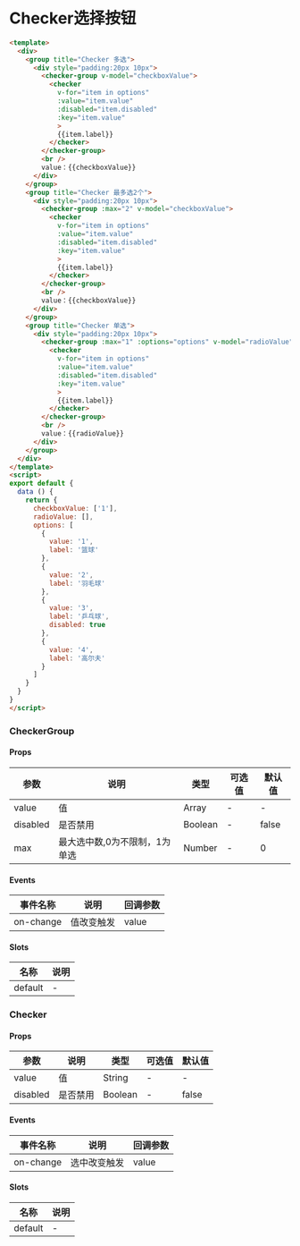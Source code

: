 # Checker选择按钮

``` html
<template>
  <div>
    <group title="Checker 多选">
      <div style="padding:20px 10px">
        <checker-group v-model="checkboxValue">
          <checker
            v-for="item in options"
            :value="item.value"
            :disabled="item.disabled"
            :key="item.value"
            >
            {{item.label}}
          </checker>
        </checker-group>
        <br />
        value：{{checkboxValue}}
      </div>
    </group>
    <group title="Checker 最多选2个">
      <div style="padding:20px 10px">
        <checker-group :max="2" v-model="checkboxValue">
          <checker
            v-for="item in options"
            :value="item.value"
            :disabled="item.disabled"
            :key="item.value"
            >
            {{item.label}}
          </checker>
        </checker-group>
        <br />
        value：{{checkboxValue}}
      </div>
    </group>
    <group title="Checker 单选">
      <div style="padding:20px 10px">
        <checker-group :max="1" :options="options" v-model="radioValue">
          <checker
            v-for="item in options"
            :value="item.value"
            :disabled="item.disabled"
            :key="item.value"
            >
            {{item.label}}
          </checker>
        </checker-group>
        <br />
        value：{{radioValue}}
      </div>
    </group>
  </div>
</template>
<script>
export default {
  data () {
    return {
      checkboxValue: ['1'],
      radioValue: [],
      options: [
        {
          value: '1',
          label: '篮球'
        },
        {
          value: '2',
          label: '羽毛球'
        },
        {
          value: '3',
          label: '乒乓球',
          disabled: true
        },
        {
          value: '4',
          label: '高尔夫'
        }
      ]
    }
  }
}
</script>
```
### CheckerGroup

#### Props
| 参数      | 说明    | 类型      | 可选值       | 默认值   |
|---------- |-------- |---------- |------------- |--------- |
| value     | 值   | Array<String>  |   -       |    -    |
| disabled     | 是否禁用   | Boolean  |   -       |    false    |
| max     | 最大选中数,0为不限制，1为单选   | Number  |   -       |    0    |

#### Events
| 事件名称 | 说明 | 回调参数 |
|---------|--------|---------|
| on-change | 值改变触发 | value |

#### Slots
| 名称 | 说明 | 
|---------|--------|
| default | - |

### Checker

#### Props
| 参数      | 说明    | 类型      | 可选值       | 默认值   |
|---------- |-------- |---------- |------------- |--------- |
| value     | 值   | String  |   -       |    -    |
| disabled     | 是否禁用   | Boolean  |   -       |    false    |

#### Events
| 事件名称 | 说明 | 回调参数 |
|---------|--------|---------|
| on-change | 选中改变触发 | value |

#### Slots
| 名称 | 说明 | 
|---------|--------|
| default | - |
